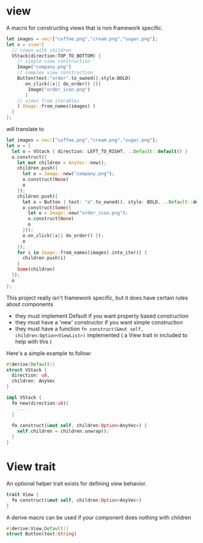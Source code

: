 # view

A macro for constructing views that is non framework specific.

```rust
let images = vec!["coffee.png","cream.png","sugar.png"];
let v = view!{
  // views with children
  VStack(direction:TOP_TO_BOTTOM) {
    // simple view construction
    Image("company.png") 
    // complex view construction
    Button(text:"order".to_owned(),style:BOLD)
      .on_click(|x|{ do_order() }){
        Image("order_icon.png")
       }
    // views from iterables
    ( Image::from_names(images) ) 
  }
};
```

will translate to

```rust
let images = vec!["coffee.png","cream.png","sugar.png"];
let v = { 
  let o = VStack { direction: LEFT_TO_RIGHT, ..Default::default() }
  o.construct({
    let mut children = AnyVec::new();
    children.push({
      let o = Image::new("company.png");
      o.construct(None)
      o
    });
    children.push({
      let o = Button { text: "a".to_owned(), style: BOLD, ..Default::default() };
      o.construct(Some({
        let o = Image::new("order_icon.png");
        o.construct(None)
        o
      }));
      o.on_click(|x|{ do_order() });
      o
    });
    for i in Image::from_names(images).into_iter() {
      children.push(i)
    }
    Some(children)
  });
  o
};
```

This project really isn't framework specific, but it does have certain rules about components

* they must implement Default if you want property based construction
* they must have a 'new' constructor if you want simple construction
* they must have a function `fn construct(&mut self, children:Option<ViewList>)` implemented ( a View trait in included to help with this )

Here's a simple example to follow:

```rust
#[derive(Default)]
struct VStack {
  direction: u8,
  children: AnyVec
}

impl VStack {
  fn new(direction:u8){
    ...
  }
  
  fn construct(&mut self, children:Option<AnyVec>) { 
    self.children = children.unwrap();
  }
}
```

# View trait

An optional helper trait exists for defining view behavior.

```rust
trait View {
  fn construct(&mut self, children:Option<AnyVec>)
}
```

A derive macro can be used if your component does nothing with children

```rust
#[derive(View,Default)]
struct Button(text:String)
```
